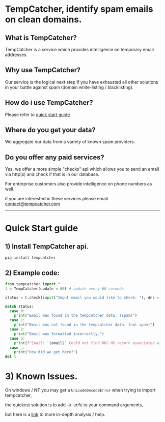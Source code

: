 # TempCatcher, identify spam emails on clean domains.

## What is TempCatcher?
TempCatcher is a service which provides intelligence on temporary email addresses.

## Why use TempCatcher? 
Our service is the logical next step If you have exhausted all other solutions in your battle against spam (domain white-listing / blacklisting).

## How do i use TempCatcher?
Please refer to [quick start guide](https://github.com/tempcacher/tempcatcher/README.md#quick-start-guide)

## Where do you get your data?
We aggregate our data from a variety of known spam providers.

## Do you offer any paid services?
Yes, we offer a more simple "checks" api which allows you to send an email via http(s) and check if that is in our database.

For enterprise customers also provide intelligence on phone numbers as well.

if you are interested in these services please email contact@tempcatcher.com

---

# Quick Start guide
## 1) Install TempCatcher api.

`pip install tempcatcher`

## 2) Example code:
```python
from tempcatcher import *
t = TempCatcher(update = 60) # update every 60 seconds

status = t.check(input("Input email you would like to check: "), dns = True)

match status:
  case 0:
    print("Email was found in the tempcatcher data. (spam)")
  case 1:
    print("Email was not found in the tempcatcher data. (not spam)")
  case 2:
    print("Email was formatted incorrectly.")
  case 3:
    print(f"Email: `{email}` Could not find DNS MX record associated with domain")
  case _:
    print("How did we get here?")
del t
```

# 3) Known Issues.
On windows / NT you may get a `UnicodeDecodeError` when trying to import tempcatcher,

the quickest solution is to add `-X utf8` to your command arguments,

but here is a [link](https://github.com/pallets/click/issues/2121#issuecomment-1691716436) to more in-depth analysis / help.
